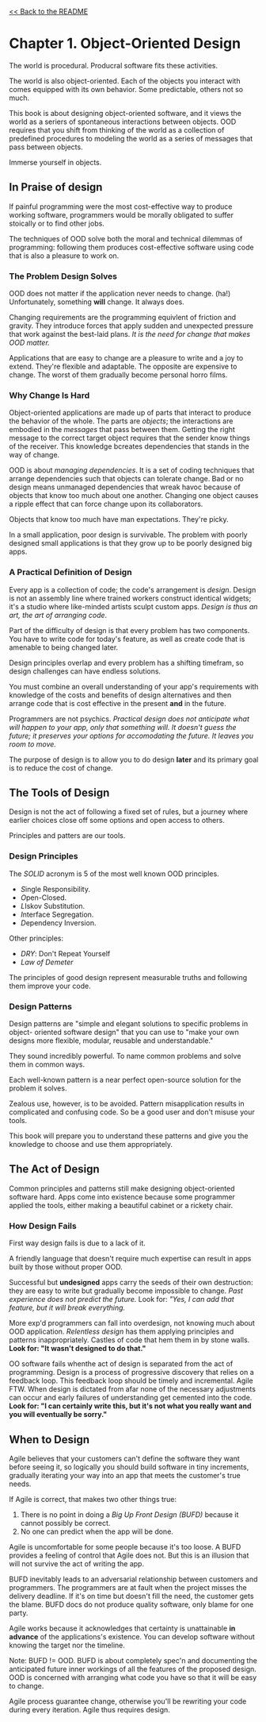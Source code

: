 [&lt;&lt; Back to the README](README.md)

# Chapter 1. Object-Oriented Design

The world is procedural. Producral software fits these activities.

The world is also object-oriented. Each of the objects you interact with comes
equipped with its own behavior. Some predictable, others not so much.

This book is about designing object-oriented software, and it views the world
as a seriers of spontaneous interactions between objects. OOD requires that
you shift from thinking of the world as a collection of predefined procedures
to modeling the world as a series of messages that pass between objects.

Immerse yourself in objects.

## In Praise of design

If painful programming were the most cost-effective way to produce working
software, programmers would be morally obligated to suffer stoically or to
find other jobs.

The techniques of OOD solve both the moral and technical dilemmas of programming:
following them produces cost-effective software using code that is also a
pleasure to work on.

### The Problem Design Solves

OOD does not matter if the application never needs to change. (ha!) Unfortunately,
something **will** change. It always does.

Changing requirements are the programming equivlent of friction and gravity. They
introduce forces that apply sudden and unexpected pressure that work against the
best-laid plans. *It is the need for change that makes OOD matter.*

Applications that are easy to change are a pleasure to write and a joy to extend.
They're flexible and adaptable. The opposite are expensive to change. The worst
of them gradually become personal horro films.

### Why Change Is Hard

Object-oriented applications are made up of parts that interact to produce the
behavior of the whole. The parts are *objects*; the interactions are embodied
in the *messages* that pass between them. Getting the right message to the
correct target object requires that the sender know things of the receiver.
This knowledge bcreates dependencies that stands in the way of change.

OOD is about *managing dependencies*. It is a set of coding techniques that
arrange dependencies such that objects can tolerate change. Bad or no design
means unmanaged dependencies that wreak havoc because of objects that know too
much about one another. Changing one object causes a ripple effect that can
force change upon its collaborators.

Objects that know too much have man expectations. They're picky.

In a small application, poor design is survivable. The problem with poorly
designed small applications is that they grow up to be poorly designed big
apps.

### A Practical Definition of Design

Every app is a collection of code; the code's arrangement is *design*. Design
is not an assembly line where trained workers construct identical widgets;
it's a studio where like-minded artists sculpt custom apps. *Design is thus an
art, the art of arranging code*.

Part of the difficulty of design is that every problem has two components. You
have to write code for today's feature, as well as create code that is amenable
to being changed later.

Design principles overlap and every problem has a shifting timefram, so design
challenges can have endless solutions.

You must combine an overall understanding of your app's requirements with knowledge
of the costs and benefits of design alternatives and then arrange code that is
cost effective in the present **and** in the future.

Programmers are not psychics. *Practical design does not anticipate what will
happen to your app, only that something will. It doesn't guess the future; it
preserves your options for accomodating the future. It leaves you room to move.*

The purpose of design is to allow you to do design **later** and its primary
goal is to reduce the cost of change.

## The Tools of Design

Design is not the act of following a fixed set of rules, but a journey where
earlier choices close off some options and open access to others.

Principles and patters are our tools.

### Design Principles

The *SOLID* acronym is 5 of the most well known OOD principles.

+ *S*ingle Responsibility.
+ *O*pen-Closed.
+ *L*Iskov Substitution.
+ *I*nterface Segregation.
+ *D*ependency Inversion.

Other principles:

+ *DRY*: Don't Repeat Yourself
+ *Law of Demeter*

The principles of good design represent measurable truths and following them
improve your code.

### Design Patterns

Design patterns are "simple and elegant solutions to specific problems in object-
oriented software design" that you can use to "make your own designs more
flexible, modular, reusable and understandable."

They sound incredibly powerful. To name common problems and solve them in common
ways.

Each well-known pattern is a near perfect open-source solution for the problem
it solves.

Zealous use, however, is to be avoided. Pattern misapplication results in
complicated and confusing code. So be a good user and don't misuse your tools.

This book will prepare you to understand these patterns and give you the
knowledge to choose and use them appropriately.

## The Act of Design

Common principles and patterns still make designing object-oriented software
hard. Apps come into existence because some programmer applied the tools,
either making a beautiful cabinet or a rickety chair.

### How Design Fails

First way design fails is due to a lack of it.

A friendly language that doesn't require much expertise can result in apps
built by those without proper OOD. 

Successful but **undesigned** apps carry the seeds of their own destruction:
they are easy to write but gradually become impossible to change. *Past
experience does not predict the future.* Look for: *"Yes, I can add that
feature, but it will break everything.*

More exp'd programmers can fall into overdesign, not knowing much about OOD
application. *Relentless design* has them applying principles and patterns
inappropriately. Castles of code that hem them in by stone walls.
**Look for: "It wasn't designed to do that."** 

OO software fails whenthe act of design is separated from the act of programming.
Design is a process of progressive discovery that relies on a feedback loop.
This feedback loop should be timely and incremental. Agile FTW. When design is
dictated from afar none of the necessary adjustments can occur and early
failures of understanding get cemented into the code.
**Look for: "I can certainly write this, but it's not what you really want and
you will eventually be sorry."**

## When to Design

Agile believes that your customers can't define the software they want before
seeing it, so logically you should build software in tiny increments,
gradually iterating your way into an app that meets the customer's true needs.

If Agile is correct, that makes two other things true:

1. There is no point in doing a *Big Up Front Design (BUFD)* because it cannot
possibly be correct.
2. No one can predict when the app will be done.

Agile is uncomfortable for some people because it's too loose. A BUFD provides
a feeling of control that Agile does not. But this is an illusion that will not
survive the act of writing the app.

BUFD inevitably leads to an adversarial relationship between customers and
programmers. The programmers are at fault when the project misses the delivery
deadline. If it's on time but doesn't fill the need, the customer gets the
blame. BUFD docs do not produce quality software, only blame for one party.

Agile works because it acknowledges that certainty is unattainable **in advance**
of the applications's existence. You can develop software without knowing
the target nor the timeline.

Note: BUFD != OOD. BUFD is about completely spec'n and documenting the anticipated
future inner workings of all the features of the proposed design. OOD is concerned
with arranging what code you have so that it will be easy to change.

Agile process guarantee change, otherwise you'll be rewriting your code during
every iteration. Agile thus requires design.


